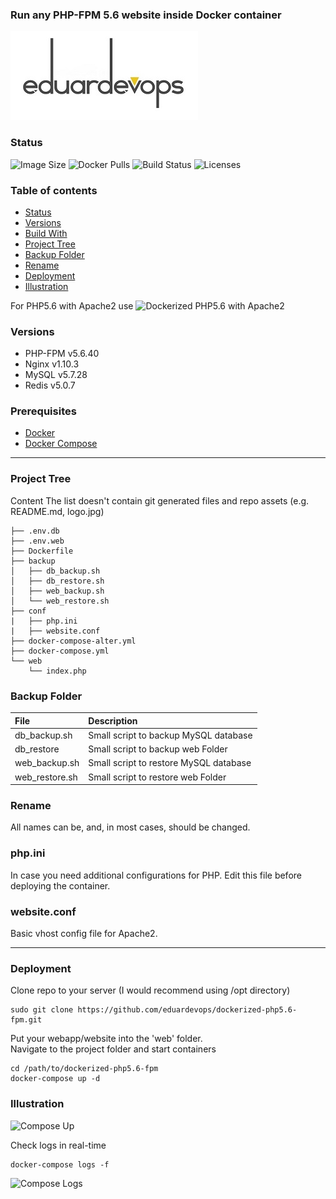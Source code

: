 ### Run any PHP-FPM 5.6 website inside Docker container

![Logo](./assets/logo.jpg)

### Status
<img alt="Image Size" src="https://img.shields.io/docker/image-size/eduardevops/php5.6-fpm" style="max-width:100%;"> <img alt="Docker Pulls" src="https://img.shields.io/docker/pulls/eduardevops/php5.6-fpm" style="max-width:100%;"> <img alt="Build Status" src="https://img.shields.io/docker/cloud/build/eduardevops/php5.6-fpm" style="max-width:100%;"> <img alt="Licenses" src="https://img.shields.io/badge/License-GPLv3-blue.svg" style="max-width:100%;">

### Table of contents
* [Status](#Status)
* [Versions](#Versions)
* [Build With](#Build-With)
* [Project Tree](#Project-Tree)
* [Backup Folder](#Backup-Folder)
* [Rename](#Rename)
* [Deployment](#Deployment)
* [Illustration](#Illustration)

For PHP5.6 with Apache2 use ![Dockerized PHP5.6 with Apache2](https://github.com/eduardevops/dockerized-php5.6)

###  Versions
*	PHP-FPM v5.6.40
*	Nginx   v1.10.3
*	MySQL   v5.7.28
*	Redis   v5.0.7

### Prerequisites
*	[Docker](https://www.docker.com/)
*	[Docker Compose](https://docs.docker.com/compose/install/)
-----

### Project Tree
Content
The list doesn't contain git generated files and repo assets (e.g. README.md, logo.jpg)

```less
├── .env.db
├── .env.web
├── Dockerfile
├── backup
│   ├── db_backup.sh
│   ├── db_restore.sh
│   ├── web_backup.sh
│   └── web_restore.sh
├── conf
|   ├── php.ini
|   ├── website.conf
├── docker-compose-alter.yml
├── docker-compose.yml
└── web
    └── index.php
```

### Backup Folder
| File                        | Description                                                                                   |
| :-------------------------- |:--------------------------------------------------------------------------------------------- |
| db_backup.sh                | Small script to backup MySQL database                                                         |      
| db_restore                  | Small script to backup web Folder                                                             |
| web_backup.sh               | Small script to restore MySQL database                                                        |
| web_restore.sh              | Small script to restore web Folder                                                            |

### Rename
All names can be, and, in most cases, should be changed.

### php.ini
In case you need additional configurations for PHP. Edit this file before deploying the container.

### website.conf
Basic vhost config file for Apache2.

-----

### Deployment
Clone repo to your server (I would recommend using /opt directory)

```less
sudo git clone https://github.com/eduardevops/dockerized-php5.6-fpm.git
```

Put your webapp/website into the 'web' folder. <br>
Navigate to the project folder and start containers

```less
cd /path/to/dockerized-php5.6-fpm
docker-compose up -d
```

### Illustration
![Compose Up](https://rawcdn.githack.com/eduardevops/dockerized-php5.6-apache/8b673db930eb8bc6401b74774ade1a40d808649c/assets/docker-compose-up.gif)

Check logs in real-time
```less
docker-compose logs -f
```

![Compose Logs](https://rawcdn.githack.com/eduardevops/dockerized-php5.6-fpm/f746c13c3e6e30e79b58eefdf3a08ba76b17de15/assets/docker-compose-logs.gif)
